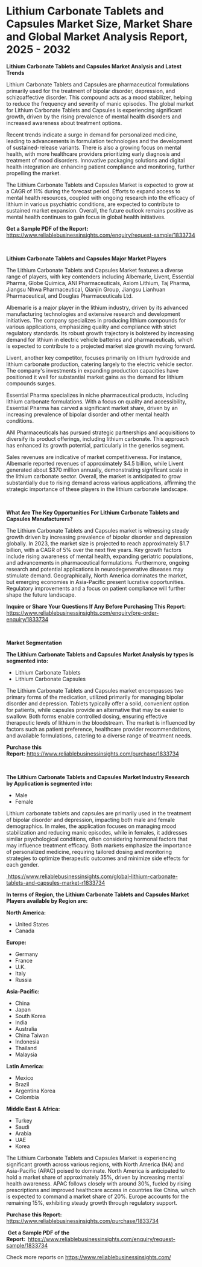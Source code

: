 <p><h1>Lithium Carbonate Tablets and Capsules Market Size, Market Share and Global Market Analysis Report, 2025 - 2032</h1></p><p><strong>Lithium Carbonate Tablets and Capsules Market Analysis and Latest Trends</strong></p>
<p><p>Lithium Carbonate Tablets and Capsules are pharmaceutical formulations primarily used for the treatment of bipolar disorder, depression, and schizoaffective disorder. This compound acts as a mood stabilizer, helping to reduce the frequency and severity of manic episodes. The global market for Lithium Carbonate Tablets and Capsules is experiencing significant growth, driven by the rising prevalence of mental health disorders and increased awareness about treatment options.</p><p>Recent trends indicate a surge in demand for personalized medicine, leading to advancements in formulation technologies and the development of sustained-release variants. There is also a growing focus on mental health, with more healthcare providers prioritizing early diagnosis and treatment of mood disorders. Innovative packaging solutions and digital health integration are enhancing patient compliance and monitoring, further propelling the market.</p><p>The Lithium Carbonate Tablets and Capsules Market is expected to grow at a CAGR of 11% during the forecast period. Efforts to expand access to mental health resources, coupled with ongoing research into the efficacy of lithium in various psychiatric conditions, are expected to contribute to sustained market expansion. Overall, the future outlook remains positive as mental health continues to gain focus in global health initiatives.</p></p>
<p><strong>Get a Sample PDF of the Report:&nbsp;</strong> <a href="https://www.reliablebusinessinsights.com/enquiry/request-sample/1833734?utm_campaign=2246&utm_medium=2&utm_source=Github&utm_content=ia&utm_term=26032025&utm_id=lithium-carbonate-tablets-and-capsules">https://www.reliablebusinessinsights.com/enquiry/request-sample/1833734</a></p>
<p>&nbsp;</p>
<p><strong>Lithium Carbonate Tablets and Capsules Major Market Players</strong></p>
<p><p>The Lithium Carbonate Tablets and Capsules Market features a diverse range of players, with key contenders including Albemarle, Livent, Essential Pharma, Globe Quimica, ANI Pharmaceuticals, Axiom Lithium, Taj Pharma, Jiangsu Nhwa Pharmaceutical, Qianjin Group, Jiangsu Lianhuan Pharmaceutical, and Douglas Pharmaceuticals Ltd. </p><p>Albemarle is a major player in the lithium industry, driven by its advanced manufacturing technologies and extensive research and development initiatives. The company specializes in producing lithium compounds for various applications, emphasizing quality and compliance with strict regulatory standards. Its robust growth trajectory is bolstered by increasing demand for lithium in electric vehicle batteries and pharmaceuticals, which is expected to contribute to a projected market size growth moving forward.</p><p>Livent, another key competitor, focuses primarily on lithium hydroxide and lithium carbonate production, catering largely to the electric vehicle sector. The company's investments in expanding production capacities have positioned it well for substantial market gains as the demand for lithium compounds surges.</p><p>Essential Pharma specializes in niche pharmaceutical products, including lithium carbonate formulations. With a focus on quality and accessibility, Essential Pharma has carved a significant market share, driven by an increasing prevalence of bipolar disorder and other mental health conditions.</p><p>ANI Pharmaceuticals has pursued strategic partnerships and acquisitions to diversify its product offerings, including lithium carbonate. This approach has enhanced its growth potential, particularly in the generics segment.</p><p>Sales revenues are indicative of market competitiveness. For instance, Albemarle reported revenues of approximately $4.5 billion, while Livent generated about $370 million annually, demonstrating significant scale in the lithium carbonate sector. Overall, the market is anticipated to grow substantially due to rising demand across various applications, affirming the strategic importance of these players in the lithium carbonate landscape.</p></p>
<p>&nbsp;</p>
<p><strong>What Are The Key Opportunities For Lithium Carbonate Tablets and Capsules Manufacturers?</strong></p>
<p><p>The Lithium Carbonate Tablets and Capsules market is witnessing steady growth driven by increasing prevalence of bipolar disorder and depression globally. In 2023, the market size is projected to reach approximately $1.7 billion, with a CAGR of 5% over the next five years. Key growth factors include rising awareness of mental health, expanding geriatric populations, and advancements in pharmaceutical formulations. Furthermore, ongoing research and potential applications in neurodegenerative diseases may stimulate demand. Geographically, North America dominates the market, but emerging economies in Asia-Pacific present lucrative opportunities. Regulatory improvements and a focus on patient compliance will further shape the future landscape.</p></p>
<p><strong>Inquire or Share Your Questions If Any Before Purchasing This Report:</strong> <a href="https://www.reliablebusinessinsights.com/enquiry/pre-order-enquiry/1833734?utm_campaign=2246&utm_medium=2&utm_source=Github&utm_content=ia&utm_term=26032025&utm_id=lithium-carbonate-tablets-and-capsules">https://www.reliablebusinessinsights.com/enquiry/pre-order-enquiry/1833734</a></p>
<p>&nbsp;</p>
<p><strong>Market Segmentation</strong></p>
<p><strong>The Lithium Carbonate Tablets and Capsules Market Analysis by types is segmented into:</strong></p>
<p><ul><li>Lithium Carbonate Tablets</li><li>Lithium Carbonate Capsules</li></ul></p>
<p><p>The Lithium Carbonate Tablets and Capsules market encompasses two primary forms of the medication, utilized primarily for managing bipolar disorder and depression. Tablets typically offer a solid, convenient option for patients, while capsules provide an alternative that may be easier to swallow. Both forms enable controlled dosing, ensuring effective therapeutic levels of lithium in the bloodstream. The market is influenced by factors such as patient preference, healthcare provider recommendations, and available formulations, catering to a diverse range of treatment needs.</p></p>
<p><strong>Purchase this Report:&nbsp;</strong><a href="https://www.reliablebusinessinsights.com/purchase/1833734?utm_campaign=2246&utm_medium=2&utm_source=Github&utm_content=ia&utm_term=26032025&utm_id=lithium-carbonate-tablets-and-capsules">https://www.reliablebusinessinsights.com/purchase/1833734</a></p>
<p>&nbsp;</p>
<p><strong>The Lithium Carbonate Tablets and Capsules Market Industry Research by Application is segmented into:</strong></p>
<p><ul><li>Male</li><li>Female</li></ul></p>
<p><p>Lithium carbonate tablets and capsules are primarily used in the treatment of bipolar disorder and depression, impacting both male and female demographics. In males, the application focuses on managing mood stabilization and reducing manic episodes, while in females, it addresses similar psychological conditions, often considering hormonal factors that may influence treatment efficacy. Both markets emphasize the importance of personalized medicine, requiring tailored dosing and monitoring strategies to optimize therapeutic outcomes and minimize side effects for each gender.</p></p>
<p><a href="https://www.reliablebusinessinsights.com/global-lithium-carbonate-tablets-and-capsules-market-r1833734?utm_campaign=2246&utm_medium=2&utm_source=Github&utm_content=ia&utm_term=26032025&utm_id=lithium-carbonate-tablets-and-capsules">&nbsp;https://www.reliablebusinessinsights.com/global-lithium-carbonate-tablets-and-capsules-market-r1833734</a></p>
<p><strong>In terms of Region, the Lithium Carbonate Tablets and Capsules Market Players available by Region are:</strong></p>
<p>
    <p> <strong> North America: </strong>
        <ul>
            <li>United States</li>
            <li>Canada</li>
        </ul>
        </p> 
    <p> <strong> Europe: </strong>
        <ul>
            <li>Germany</li>
            <li>France</li>
            <li>U.K.</li>
            <li>Italy</li>
            <li>Russia</li>
        </ul>
        </p> 
    <p> <strong> Asia-Pacific: </strong>
        <ul>
            <li>China</li>
            <li>Japan</li>
            <li>South Korea</li>
            <li>India</li>
            <li>Australia</li>
            <li>China Taiwan</li>
            <li>Indonesia</li>
            <li>Thailand</li>
            <li>Malaysia</li>
        </ul>
        </p> 
    <p> <strong> Latin America: </strong>
        <ul>
            <li>Mexico</li>
            <li>Brazil</li>
            <li>Argentina Korea</li>
            <li>Colombia</li>
        </ul>
        </p> 
    <p> <strong> Middle East & Africa: </strong>
        <ul>
            <li>Turkey</li>
            <li>Saudi</li>
            <li>Arabia</li>
            <li>UAE</li>
            <li>Korea</li>
        </ul>
    </p>
    </p>
<p><p>The Lithium Carbonate Tablets and Capsules Market is experiencing significant growth across various regions, with North America (NA) and Asia-Pacific (APAC) poised to dominate. North America is anticipated to hold a market share of approximately 35%, driven by increasing mental health awareness. APAC follows closely with around 30%, fueled by rising prescriptions and improved healthcare access in countries like China, which is expected to command a market share of 20%. Europe accounts for the remaining 15%, exhibiting steady growth through regulatory support.</p></p>
<p><strong>Purchase this Report: </strong><a href="https://www.reliablebusinessinsights.com/purchase/1833734?utm_campaign=2246&utm_medium=2&utm_source=Github&utm_content=ia&utm_term=26032025&utm_id=lithium-carbonate-tablets-and-capsules">https://www.reliablebusinessinsights.com/purchase/1833734</a></p>
<p>&nbsp;<strong>Get a Sample PDF of the Report:&nbsp;&nbsp;</strong><a href="https://www.reliablebusinessinsights.com/enquiry/request-sample/1833734?utm_campaign=2246&utm_medium=2&utm_source=Github&utm_content=ia&utm_term=26032025&utm_id=lithium-carbonate-tablets-and-capsules">https://www.reliablebusinessinsights.com/enquiry/request-sample/1833734</a></p>
<p><strong></strong></p>
<p>Check more reports on <a href="https://www.reliablebusinessinsights.com/?utm_campaign=2246&utm_medium=2&utm_source=Github&utm_content=ia&utm_term=26032025&utm_id=lithium-carbonate-tablets-and-capsules">https://www.reliablebusinessinsights.com/</a></p>